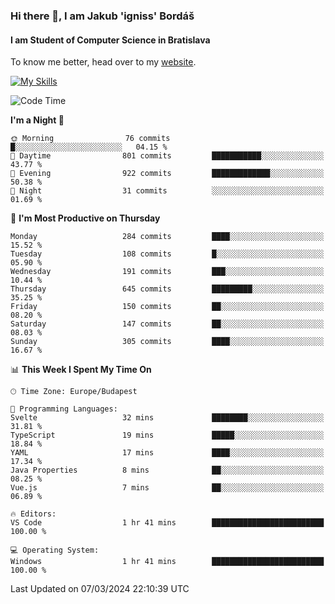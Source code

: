 ### Hi there 👋, I am Jakub 'igniss' Bordáš

#### I am Student of Computer Science in Bratislava
To know me better, head over to my [website](https://bordas.sk).

[![My Skills](https://skillicons.dev/icons?i=js,html,css,figma,svelte,java,kotlin,python,postgresql,typescript,nest,nodejs)](https://bordas.sk)


<!--START_SECTION:waka-->
![Code Time](http://img.shields.io/badge/Code%20Time-1%2C417%20hrs%2038%20mins-blue)

**I'm a Night 🦉** 

```text
🌞 Morning                76 commits          █░░░░░░░░░░░░░░░░░░░░░░░░   04.15 % 
🌆 Daytime                801 commits         ███████████░░░░░░░░░░░░░░   43.77 % 
🌃 Evening                922 commits         █████████████░░░░░░░░░░░░   50.38 % 
🌙 Night                  31 commits          ░░░░░░░░░░░░░░░░░░░░░░░░░   01.69 % 
```
📅 **I'm Most Productive on Thursday** 

```text
Monday                   284 commits         ████░░░░░░░░░░░░░░░░░░░░░   15.52 % 
Tuesday                  108 commits         █░░░░░░░░░░░░░░░░░░░░░░░░   05.90 % 
Wednesday                191 commits         ███░░░░░░░░░░░░░░░░░░░░░░   10.44 % 
Thursday                 645 commits         █████████░░░░░░░░░░░░░░░░   35.25 % 
Friday                   150 commits         ██░░░░░░░░░░░░░░░░░░░░░░░   08.20 % 
Saturday                 147 commits         ██░░░░░░░░░░░░░░░░░░░░░░░   08.03 % 
Sunday                   305 commits         ████░░░░░░░░░░░░░░░░░░░░░   16.67 % 
```


📊 **This Week I Spent My Time On** 

```text
🕑︎ Time Zone: Europe/Budapest

💬 Programming Languages: 
Svelte                   32 mins             ████████░░░░░░░░░░░░░░░░░   31.81 % 
TypeScript               19 mins             █████░░░░░░░░░░░░░░░░░░░░   18.84 % 
YAML                     17 mins             ████░░░░░░░░░░░░░░░░░░░░░   17.34 % 
Java Properties          8 mins              ██░░░░░░░░░░░░░░░░░░░░░░░   08.25 % 
Vue.js                   7 mins              ██░░░░░░░░░░░░░░░░░░░░░░░   06.89 % 

🔥 Editors: 
VS Code                  1 hr 41 mins        █████████████████████████   100.00 % 

💻 Operating System: 
Windows                  1 hr 41 mins        █████████████████████████   100.00 % 
```


 Last Updated on 07/03/2024 22:10:39 UTC
<!--END_SECTION:waka-->
